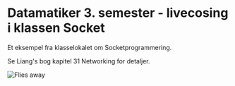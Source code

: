 # Datamatiker 3. semester - livecosing i klassen Socket
Et eksempel fra klasselokalet om Socketprogrammering.

Se Liang's bog kapitel 31 Networking for detaljer.

![Flies away](http://gph.is/2gH1ITz)
